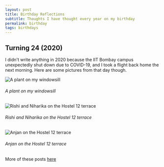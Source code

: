 ```yaml
---
layout: post
title: Birthday Reflections
subtitle: Thoughts I have thought every year on my birthday
permalink: birthday
tags: birthdays
---
```


## Turning 24 (2020)
I didn't write anything in 2020 because the IIT Bombay campus unexpectedly shut down due to COVID-19, and I took a flight back home the next morning. Here are some pictures from that day though.

![A plant on my windowsill](https://gyanl.com/assets/last-day-1.jpeg)
###### A plant on my windowsill

![Rishi and Niharika on the Hostel 12 terrace](https://gyanl.com/assets/last-day-2.jpeg)
###### Rishi and Niharika on the Hostel 12 terrace

![Anjan on the Hostel 12 terrace](https://gyanl.com/assets/last-day-3.jpeg)
###### Anjan on the Hostel 12 terrace

More of these posts [here](/tags/birthdays)